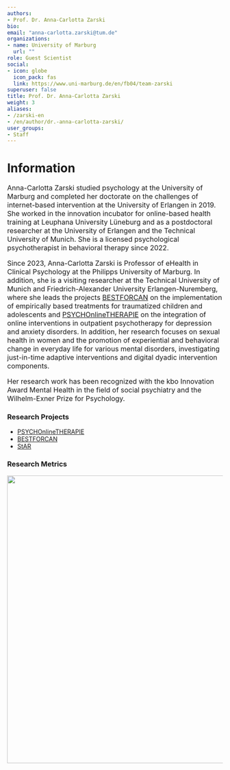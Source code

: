 ```yaml
---
authors:
- Prof. Dr. Anna-Carlotta Zarski
bio:
email: "anna-carlotta.zarski@tum.de"
organizations:
- name: University of Marburg
  url: ""
role: Guest Scientist
social:
- icon: globe
  icon_pack: fas
  link: https://www.uni-marburg.de/en/fb04/team-zarski
superuser: false
title: Prof. Dr. Anna-Carlotta Zarski
weight: 3
aliases:
- /zarski-en
- /en/author/dr.-anna-carlotta-zarski/
user_groups:
- Staff
---
```



# Information

<font size="3"> 

Anna-Carlotta Zarski studied psychology at the University of Marburg and completed her doctorate on the challenges of internet-based intervention at the University of Erlangen in 2019. She worked in the innovation incubator for online-based health training at Leuphana University Lüneburg and as a postdoctoral researcher at the University of Erlangen and the Technical University of Munich. She is a licensed psychological psychotherapist in behavioral therapy since 2022. 

Since 2023, Anna-Carlotta Zarski is Professor of eHealth in Clinical Psychology at the Philipps University of Marburg. In addition, she is a visiting researcher at the Technical University of Munich and Friedrich-Alexander University Erlangen-Nuremberg, where she leads the projects [BESTFORCAN](https://www.ku.de/bestforcan) on the implementation of empirically based treatments for traumatized children and adolescents and [PSYCHOnlineTHERAPIE](https://psychonlinetherapie.de) on the integration of online interventions in outpatient psychotherapy for depression and anxiety disorders. In addition, her research focuses on sexual health in women and the promotion of experiential and behavioral change in everyday life for various mental disorders, investigating just-in-time adaptive interventions and digital dyadic intervention components. 

Her research work has been recognized with the kbo Innovation Award Mental Health in the field of social psychiatry and the Wilhelm-Exner Prize for Psychology.

</font>

### Research Projects

- [PSYCHOnlineTHERAPIE](https://psychonlinetherapie.de)
- [BESTFORCAN](https://www.ku.de/bestforcan)
- [StAR](https://hellobetter.de/star-studie/)


### Research Metrics

<img src="/en/authors/zarski-ac/_index_files/figure-html/unnamed-chunk-1-1.png" width="672" />
